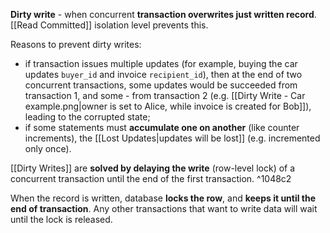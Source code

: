 **Dirty write** - when concurrent **transaction overwrites just written record**. [[Read Committed]] isolation level prevents this. 

Reasons to prevent dirty writes:
- if transaction issues multiple updates (for example, buying the car updates `buyer_id` and invoice `recipient_id`), then at the end of two concurrent transactions, some updates would be succeeded from transaction 1, and some - from transaction 2 (e.g. [[Dirty Write - Car example.png|owner is set to Alice, while invoice is created for Bob]]), leading to the corrupted state;
- if some statements must **accumulate one on another** (like counter increments), the [[Lost Updates|updates will be lost]] (e.g. incremented only once).

[[Dirty Writes]] are **solved by delaying the write** (row-level lock) of a concurrent transaction until the end of the first transaction. ^1048c2

When the record is written, database **locks the row**, and **keeps it until the end of transaction**. Any other transactions that want to write data will wait until the lock is released.